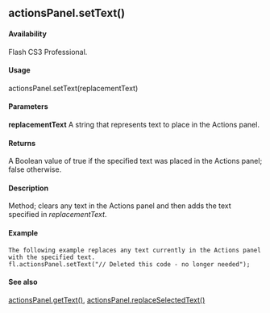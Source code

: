 ## actionsPanel.setText()

#### Availability

Flash CS3 Professional.

#### Usage

actionsPanel.setText(replacementText)

#### Parameters

**replacementText** A string that represents text to place in the Actions panel.

#### Returns

A Boolean value of true if the specified text was placed in the Actions panel; false otherwise.

#### Description

Method; clears any text in the Actions panel and then adds the text specified in *replacementText*.

#### Example

```
The following example replaces any text currently in the Actions panel with the specified text.
fl.actionsPanel.setText("// Deleted this code - no longer needed");

```
#### See also

[actionsPanel.getText()](#_bookmark36), [actionsPanel.replaceSelectedText()](#_bookmark38)
